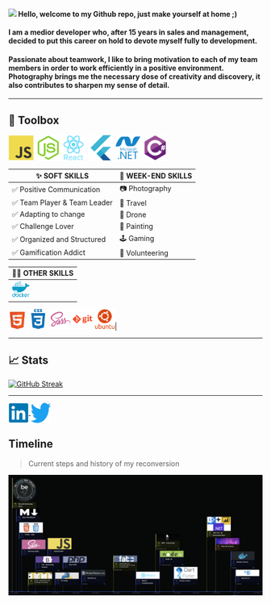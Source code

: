 



####  <img src="https://raw.githubusercontent.com/MartinHeinz/MartinHeinz/master/wave.gif" width="30px"> Hello, welcome to my Github repo, just make yourself at home ;) 
####  I am a medior developer who, after 15 years in sales and management, decided to put this career on hold to devote myself fully to development. 
####  Passionate about teamwork, I like to bring motivation to each of my team members in order to work efficiently in a positive environment. Photography brings me the necessary dose of creativity and discovery, it also contributes to sharpen my sense of detail. 

---

## 🧰 Toolbox

<img src="https://github.com/devicons/devicon/blob/master/icons/javascript/javascript-original.svg" alt="JavaScript" width="50" height="50"/> <img src="https://github.com/devicons/devicon/blob/master/icons/nodejs/nodejs-original.svg" alt="NodeJS" width="50" height="50"/><img src="https://github.com/devicons/devicon/blob/master/icons/react/react-original-wordmark.svg" alt="React" width="50" height="50"/>
<img src="https://github.com/devicons/devicon/blob/master/icons/flutter/flutter-original.svg" alt="Flutter" width="50" height="50"/> 
<img src="https://github.com/devicons/devicon/blob/master/icons/dot-net/dot-net-plain-wordmark.svg" alt="dotNet" width="50" height="50"/> 
<img src="https://github.com/devicons/devicon/blob/master/icons/csharp/csharp-original.svg" alt="CSharp" width="50" height="50"/>



|  :sparkles: SOFT SKILLS                        |  :deciduous_tree: WEEK-END SKILLS |
|------------------------------------------------|-----------------------------------|
| :white_check_mark: Positive Communication      | :camera: Photography              |
| :white_check_mark: Team Player & Team Leader   | :sunrise_over_mountains: Travel   |
| :white_check_mark: Adapting to change          | :helicopter: Drone                |
| :white_check_mark: Challenge Lover             | :art: Painting                    |
| :white_check_mark: Organized and Structured    | :joystick: Gaming                 |
| :white_check_mark: Gamification Addict         | :open_hands: Volunteering         |

| :man_technologist: OTHER SKILLS                         |                        
|---------------------------------------------------------|
| <img src="https://github.com/devicons/devicon/blob/master/icons/docker/docker-plain-wordmark.svg" alt="Docker" width="35" height="35"/>
<img src="https://github.com/devicons/devicon/blob/master/icons/html5/html5-original.svg" alt="HTML" width="35" height="35"/>
<img src="https://github.com/devicons/devicon/blob/master/icons/css3/css3-plain-wordmark.svg" alt="CSS" width="40" height="40"/>
<img src="https://github.com/devicons/devicon/blob/master/icons/sass/sass-original.svg" alt="CSS" width="40" height="40"/>
<img src="https://github.com/devicons/devicon/blob/master/icons/git/git-plain-wordmark.svg" alt="CSS" width="40" height="40"/>
<img src="https://github.com/devicons/devicon/blob/master/icons/ubuntu/ubuntu-plain-wordmark.svg" alt="CSS" width="40" height="40"/>|        

--- 

## &#x1f4c8; Stats

[![GitHub Streak](https://github-readme-streak-stats.herokuapp.com/?user=nicode-io&theme=dark&background=2E333A&border=B8CACA&sideNums=FFCB6C&sideLabels=FFCB6C&currStreakNum=FF511D&stroke=2E333A)](https://git.io/streak-stats)

---

<a href="https://linkedin.com/in/nicolas-denoel">
  <img align="center" src="https://github.com/devicons/devicon/blob/master/icons/linkedin/linkedin-original.svg" alt="linkedin.com/in/nicolas-denoel" width="40" height="40" />
</a>  <a href="https://twitter.com/nicode_io">
  <img align="center" src="https://github.com/devicons/devicon/blob/master/icons/twitter/twitter-original.svg" alt="twitter.com/inicode_io" width="40" height="40" />
</a>  

## Timeline

> Current steps and history of my reconversion

<a href="https://timelines.gitkraken.com/timeline/2e12cc334eb0406b84bf7a6339e666c4?range=2020-06-02_2021-09-08">
    <img src="./images/Timeline.png" alt="Timeline">
</a>

